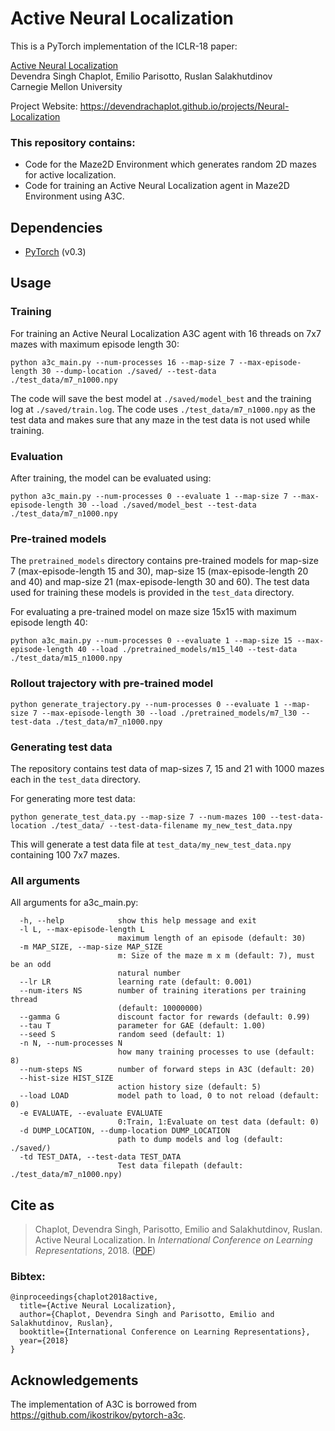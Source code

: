 # Active Neural Localization
This is a PyTorch implementation of the ICLR-18 paper:

[Active Neural Localization](https://arxiv.org/abs/1801.08214)<br />
Devendra Singh Chaplot, Emilio Parisotto, Ruslan Salakhutdinov<br />
Carnegie Mellon University

Project Website: https://devendrachaplot.github.io/projects/Neural-Localization

### This repository contains:
- Code for the Maze2D Environment which generates random 2D mazes for active localization.
- Code for training an Active Neural Localization agent in Maze2D Environment using A3C.

## Dependencies
- [PyTorch](http://pytorch.org) (v0.3)

## Usage

### Training
For training an Active Neural Localization A3C agent with 16 threads on 7x7 mazes with maximum episode length 30:
```
python a3c_main.py --num-processes 16 --map-size 7 --max-episode-length 30 --dump-location ./saved/ --test-data ./test_data/m7_n1000.npy
```
The code will save the best model at `./saved/model_best` and the training log at `./saved/train.log`. The code uses `./test_data/m7_n1000.npy` as the test data and makes sure that any maze in the test data is not used while training.

### Evaluation
After training, the model can be evaluated using:
```
python a3c_main.py --num-processes 0 --evaluate 1 --map-size 7 --max-episode-length 30 --load ./saved/model_best --test-data ./test_data/m7_n1000.npy
```

### Pre-trained models
The `pretrained_models` directory contains pre-trained models for map-size 7 (max-episode-length 15 and 30), map-size 15 (max-episode-length 20 and 40) and map-size 21 (max-episode-length 30 and 60). The test data used for training these models is provided in the `test_data` directory.

For evaluating a pre-trained model on maze size 15x15 with maximum episode length 40:
```
python a3c_main.py --num-processes 0 --evaluate 1 --map-size 15 --max-episode-length 40 --load ./pretrained_models/m15_l40 --test-data ./test_data/m15_n1000.npy
```

### Rollout trajectory with pre-trained model

```
python generate_trajectory.py --num-processes 0 --evaluate 1 --map-size 7 --max-episode-length 30 --load ./pretrained_models/m7_l30 --test-data ./test_data/m7_n1000.npy
```

### Generating test data
The repository contains test data of map-sizes 7, 15 and 21 with 1000 mazes each in the `test_data` directory. 

For generating more test data:
```
python generate_test_data.py --map-size 7 --num-mazes 100 --test-data-location ./test_data/ --test-data-filename my_new_test_data.npy
```
This will generate a test data file at `test_data/my_new_test_data.npy` containing 100 7x7 mazes.

### All arguments
All arguments for a3c_main.py:
```
  -h, --help            show this help message and exit
  -l L, --max-episode-length L
                        maximum length of an episode (default: 30)
  -m MAP_SIZE, --map-size MAP_SIZE
                        m: Size of the maze m x m (default: 7), must be an odd
                        natural number
  --lr LR               learning rate (default: 0.001)
  --num-iters NS        number of training iterations per training thread
                        (default: 10000000)
  --gamma G             discount factor for rewards (default: 0.99)
  --tau T               parameter for GAE (default: 1.00)
  --seed S              random seed (default: 1)
  -n N, --num-processes N
                        how many training processes to use (default: 8)
  --num-steps NS        number of forward steps in A3C (default: 20)
  --hist-size HIST_SIZE
                        action history size (default: 5)
  --load LOAD           model path to load, 0 to not reload (default: 0)
  -e EVALUATE, --evaluate EVALUATE
                        0:Train, 1:Evaluate on test data (default: 0)
  -d DUMP_LOCATION, --dump-location DUMP_LOCATION
                        path to dump models and log (default: ./saved/)
  -td TEST_DATA, --test-data TEST_DATA
                        Test data filepath (default: ./test_data/m7_n1000.npy)
```



## Cite as
>Chaplot, Devendra Singh, Parisotto, Emilio and Salakhutdinov, Ruslan.
Active Neural Localization. 
In *International Conference on Learning Representations*, 2018. 
([PDF](http://arxiv.org/abs/1801.08214))

### Bibtex:
```
@inproceedings{chaplot2018active,
  title={Active Neural Localization},
  author={Chaplot, Devendra Singh and Parisotto, Emilio and Salakhutdinov, Ruslan},
  booktitle={International Conference on Learning Representations},
  year={2018}
}
```

## Acknowledgements
The implementation of A3C is borrowed from https://github.com/ikostrikov/pytorch-a3c.
